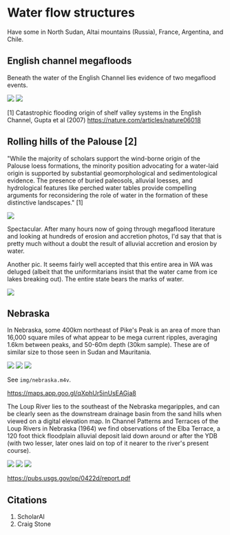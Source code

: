 # Water flow structures

Have some in North Sudan, Altai mountains (Russia), France, Argentina, and Chile.

## English channel megafloods

Beneath the water of the English Channel lies evidence of two megaflood events.

![](img/english-channel1.jpg)
![](img/english-channel2.jpg)

[1] Catastrophic flooding origin of shelf valley systems in the English Channel, Gupta et al (2007)
https://nature.com/articles/nature06018

## Rolling hills of the Palouse [2]

"While the majority of scholars support the wind-borne origin of the Palouse loess formations, the minority position advocating for a water-laid origin is supported by substantial geomorphological and sedimentological evidence. The presence of buried paleosols, alluvial loesses, and hydrological features like perched water tables provide compelling arguments for reconsidering the role of water in the formation of these distinctive landscapes." [1]

![](img/palouse.jpg)

Spectacular. After many hours now of going through megaflood literature and looking at hundreds of erosion and accretion photos, I'd say that that is pretty much without a doubt the result of alluvial accretion and erosion by water.

Another pic. It seems fairly well accepted that this entire area in WA was deluged (albeit that the uniformitarians insist that the water came from ice lakes breaking out). The entire state bears the marks of water.

![](img/palouse2.jpg)

## Nebraska

In Nebraska, some 400km northeast of Pike's Peak is an area of more than 16,000 square miles of what appear to be mega current ripples, averaging 1.6km between peaks, and 50-60m depth (30km sample). These are of similar size to those seen in Sudan and Mauritania.

![](img/nebraska1.jpg)
![](img/nebraska2.jpg)
![](img/nebraska3.jpg)

See `img/nebraska.m4v`.

https://maps.app.goo.gl/qXphUr5inUsEAGja8

The Loup River lies to the southeast of the Nebraska megaripples, and can be clearly seen as the downstream drainage basin from the sand hills when viewed on a digital elevation map. In Channel Patterns and Terraces of the Loup Rivers in Nebraska (1964) we find observations of the Elba Terrace, a 120 foot thick floodplain alluvial deposit laid down around or after the YDB (with two lesser, later ones laid on top of it nearer to the river's present course).

![](img/loup1.jpg)
![](img/loup2.jpg)
![](img/loup3.jpg)

https://pubs.usgs.gov/pp/0422d/report.pdf

## Citations

1. ScholarAI
2. Craig Stone
